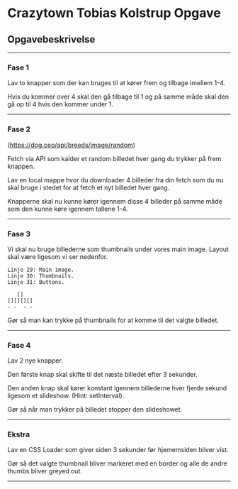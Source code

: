 # Crazytown Tobias Kolstrup Opgave

## Opgavebeskrivelse
***

### Fase 1
Lav to knapper som der kan bruges til at kører frem og tilbage imellem 1-4.

Hvis du kommer over 4 skal den gå tilbage til 1 og på samme måde skal den gå op til 4 hvis den kommer under 1.

***

### Fase 2
(https://dog.ceo/api/breeds/image/random)

Fetch via API som kalder et random billedet hver gang du trykker på frem knappen.

Lav en local mappe hvor du downloader 4 billeder fra din fetch som du nu skal bruge i stedet for at fetch et nyt billedet hver gang.

Knapperne skal nu kunne kører igennem disse 4 billeder på samme måde som den kunne køre igennem tallene 1-4.

***

### Fase 3
Vi skal nu bruge billederne som thumbnails under vores main image. Layout skal være ligesom vi ser nedenfor.
```
Linje 29: Main image.
Linje 30: Thumbnails.
Linje 31: Buttons.

   []
[][][][]
- -  - -
```

Gør så man kan trykke på thumbnails for at komme til det valgte billedet.

***

### Fase 4
Lav 2 nye knapper.

Den første knap skal skifte til det næste billedet efter 3 sekunder.

Den anden knap skal kører konstant igennem billederne hver fjerde sekund ligesom et slideshow. (Hint: setInterval).

Gør så når man trykker på billedet stopper den slideshowet.

***

### Ekstra
Lav en CSS Loader som giver siden 3 sekunder før hjememsiden bliver vist.

Gør så det valgte thumbnail bliver markeret med en border og alle de andre thumbs bliver greyed out.

***
